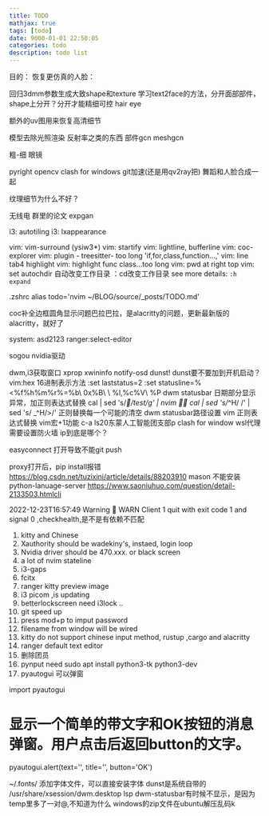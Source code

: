 ```yaml
---
title: TODO
mathjax: true
tags: [todo]
date: 9000-01-01 22:50:05
categories: todo
description: todo list
---
```




目的：
恢复更仿真的人脸：

回归3dmm参数生成大致shape和texture
学习text2face的方法，分开面部部件，shape上分开？分开才能精细可控
hair eye

额外的uv图用来恢复高清细节

模型去除光照渲染
反射率之类的东西
部件gcn
meshgcn


粗-细
眼镜


pyright opencv
clash for windows git加速(还是用qv2ray把)
舞蹈和人脸合成一起

纹理细节为什么不好？


无线电 群里的论文
expgan


i3: autotiling
i3: lxappearance

vim: vim-surround (ysiw3*)
vim: startify
vim: lightline, bufferline
vim: coc-explorer
vim: plugin - treesitter- too long 'if,for,class,function...,' 
vim: line tab4 highlight
vim: highlight func class...too long 
vim: pwd at right top
vim: set autochdir 自动改变工作目录
：cd改变工作目录
see more details: `:h expand`

.zshrc
alias todo='nvim ~/BLOG/source/_posts/TODO.md'

coc补全边框圆角显示问题巴拉巴拉，是alacritty的问题，更新最新版的alacritty，就好了

system: asd2123
ranger:select-editor







sogou
nvidia驱动








dwm,i3获取窗口 
xprop
xwininfo
notify-osd
dunst!
dunst要不要加到开机启动？
vim:hex 16进制表示方法
:set laststatus=2
:set statusline=%<%f%h%m%r%=%b\ 0x%B\ \ %l,%c%V\ %P
dwm statusbar 日期部分显示异常，加正则表达式替换
 cal | sed  's/_/test/g' | nvim
：
cal | sed 's/_^H/ /' | sed 's/  _^H/>/'
正则替换每一个可能的清空
dwm statusbar路径设置
vim 正则表达式替换
vim宏+1功能 c-a
ls20东蒙人工智能团支部p
clash for window
wsl代理需要设置防火墙
ip到底是哪个？

easyconnect 打开导致不能git push


proxy打开后，pip install报错 https://blog.csdn.net/tuzixini/article/details/88203910
mason 不能安装python-lanuage-server https://www.saoniuhuo.com/question/detail-2133503.htmlcli

2022-12-23T16:57:49 Warning  WARN Client 1 quit with exit code 1 and signal 0 ,checkhealth,是不是有依赖不匹配


1. kitty and Chinese
2. Xauthority should be wadekiny's, instaed, login loop
3. Nvidia driver should be 470.xxx. or black screen
4. a lot of nvim stateline
5. i3-gaps
6. fcitx
7. ranger kitty preview image
8. i3 picom ,is updating
9. betterlockscreen  need i3lock ..
10. git speed up
11. press mod+p to imput password
12. filename from window will be wired
13. kitty do not support chinese input method, rustup ,cargo and alacritty
14. ranger default text editor
15. 删除团员
16. pynput need sudo apt install python3-tk python3-dev
17. pyautogui 可以弹窗

import pyautogui

# 显示一个简单的带文字和OK按钮的消息弹窗。用户点击后返回button的文字。
pyautogui.alert(text='', title='', button='OK')


~/.fonts/ 添加字体文件，可以直接安装字体
dunst是系统自带的
/usr/share/xsession/dwm.desktop
lsp
dwm-statusbar有时候不显示，是因为temp里多了一对@,不知道为什么
windows的zip文件在ubuntu解压乱码k
